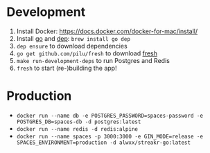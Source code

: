 # Development

1. Install Docker: https://docs.docker.com/docker-for-mac/install/ 
2. Install [go](https://github.com/golang/go) and [dep](https://github.com/golang/dep): `brew install go dep`
3. `dep ensure` to download dependencies
5. `go get github.com/pilu/fresh` to download [fresh](https://github.com/pilu/fresh)
4. `make run-development-deps` to run Postgres and Redis
6. `fresh` to start (re-)building the app!

# Production

* `docker run --name db -e POSTGRES_PASSWORD=spaces-password -e POSTGRES_DB=spaces-db -d postgres:latest`
* `docker run --name redis -d redis:alpine`
* `docker run --name spaces -p 3000:3000 -e GIN_MODE=release -e SPACES_ENVIRONMENT=production -d alwxx/streakr-go:latest`